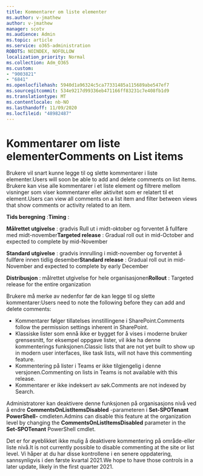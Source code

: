 ```yaml
---
title: Kommentarer om liste elementer
ms.author: v-jmathew
author: v-jmathew
manager: scotv
ms.audience: Admin
ms.topic: article
ms.service: o365-administration
ROBOTS: NOINDEX, NOFOLLOW
localization_priority: Normal
ms.collection: Adm_O365
ms.custom:
- "9003821"
- "6841"
ms.openlocfilehash: 5940d1a96324c5ca77331485a115689abe547ef7
ms.sourcegitcommit: 534e9217d99336eb471166ff83231c7e408fb1d9
ms.translationtype: MT
ms.contentlocale: nb-NO
ms.lasthandoff: 11/09/2020
ms.locfileid: "48982487"
---
```

# <a name="comments-on-list-items"></a><span data-ttu-id="d6e85-102">Kommentarer om liste elementer</span><span class="sxs-lookup"><span data-stu-id="d6e85-102">Comments on List items</span></span>

<span data-ttu-id="d6e85-103">Brukere vil snart kunne legge til og slette kommentarer i liste elementer.</span><span class="sxs-lookup"><span data-stu-id="d6e85-103">Users will soon be able to add and delete comments on list items.</span></span> <span data-ttu-id="d6e85-104">Brukere kan vise alle kommentarer i et liste element og filtrere mellom visninger som viser kommentarer eller aktivitet som er relatert til et element.</span><span class="sxs-lookup"><span data-stu-id="d6e85-104">Users can view all comments on a list item and filter between views that show comments or activity related to an item.</span></span>

<span data-ttu-id="d6e85-105">**Tids beregning** :</span><span class="sxs-lookup"><span data-stu-id="d6e85-105">**Timing** :</span></span>

<span data-ttu-id="d6e85-106">**Målrettet utgivelse** : gradvis Rull ut i midt-oktober og forventet å fullføre med midt-november</span><span class="sxs-lookup"><span data-stu-id="d6e85-106">**Targeted release** : Gradual roll out in mid-October and expected to complete by mid-November</span></span>

<span data-ttu-id="d6e85-107">**Standard utgivelse** : gradvis innrulling i midt-november og forventet å fullføre innen tidlig desember</span><span class="sxs-lookup"><span data-stu-id="d6e85-107">**Standard release** : Gradual roll out in mid-November and expected to complete by early December</span></span>

<span data-ttu-id="d6e85-108">**Distribusjon** : målrettet utgivelse for hele organisasjonen</span><span class="sxs-lookup"><span data-stu-id="d6e85-108">**Rollout** : Targeted release for the entire organization</span></span>

<span data-ttu-id="d6e85-109">Brukere må merke av nedenfor før de kan legge til og slette kommentarer:</span><span class="sxs-lookup"><span data-stu-id="d6e85-109">Users need to note the following before they can add and delete comments:</span></span>

- <span data-ttu-id="d6e85-110">Kommentarer følger tillatelses innstillingene i SharePoint.</span><span class="sxs-lookup"><span data-stu-id="d6e85-110">Comments follow the permission settings inherent in SharePoint.</span></span>
- <span data-ttu-id="d6e85-111">Klassiske lister som ennå ikke er bygget for å vises i moderne bruker grensesnitt, for eksempel oppgave lister, vil ikke ha denne kommenterings funksjonen.</span><span class="sxs-lookup"><span data-stu-id="d6e85-111">Classic lists that are not yet built to show up in modern user interfaces, like task lists, will not have this commenting feature.</span></span>
- <span data-ttu-id="d6e85-112">Kommentering på lister i Teams er ikke tilgjengelig i denne versjonen.</span><span class="sxs-lookup"><span data-stu-id="d6e85-112">Commenting on lists in Teams is not available with this release.</span></span>
- <span data-ttu-id="d6e85-113">Kommentarer er ikke indeksert av søk.</span><span class="sxs-lookup"><span data-stu-id="d6e85-113">Comments are not indexed by Search.</span></span>

<span data-ttu-id="d6e85-114">Administratorer kan deaktivere denne funksjonen på organisasjons nivå ved å endre **CommentsOnListItemsDisabled** -parameteren i **Set-SPOTenant PowerShell-** cmdleten.</span><span class="sxs-lookup"><span data-stu-id="d6e85-114">Admins can disable this feature at the organization level by changing the **CommentsOnListItemsDisabled** parameter in the **Set-SPOTenant** PowerShell cmdlet.</span></span>

<span data-ttu-id="d6e85-115">Det er for øyeblikket ikke mulig å deaktivere kommentering på område-eller liste nivå.</span><span class="sxs-lookup"><span data-stu-id="d6e85-115">It is not currently possible to disable commenting at the site or list level.</span></span> <span data-ttu-id="d6e85-116">Vi håper at du har disse kontrollene i en senere oppdatering, sannsynligvis i den første kvartal 2021.</span><span class="sxs-lookup"><span data-stu-id="d6e85-116">We hope to have those controls in a later update, likely in the first quarter 2021.</span></span>
